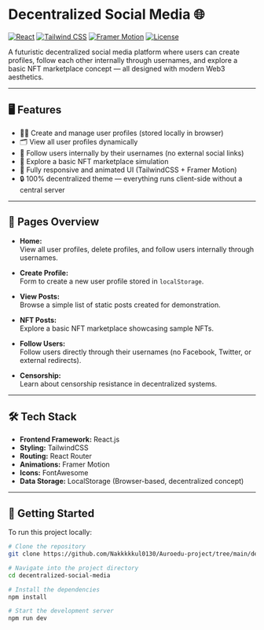 # Decentralized Social Media 🌐

[![React](https://img.shields.io/badge/React-%2320232a.svg?style=flat&logo=react&logoColor=%2361DAFB)](https://reactjs.org/)
[![Tailwind CSS](https://img.shields.io/badge/TailwindCSS-%2338B2AC.svg?style=flat&logo=tailwindcss&logoColor=white)](https://tailwindcss.com/)
[![Framer Motion](https://img.shields.io/badge/Framer%20Motion-%23F24E1E.svg?style=flat&logo=framer&logoColor=white)](https://www.framer.com/motion/)
[![License](https://img.shields.io/badge/License-MIT-green.svg)](https://opensource.org/licenses/MIT)

A futuristic decentralized social media platform where users can create profiles, follow each other internally through usernames, and explore a basic NFT marketplace concept — all designed with modern Web3 aesthetics.

---

## 🖥️ Features

- 🧑‍💻 Create and manage user profiles (stored locally in browser)
- 🗂️ View all user profiles dynamically
- 🔗 Follow users internally by their usernames (no external social links)
- 🎨 Explore a basic NFT marketplace simulation
- 🌙 Fully responsive and animated UI (TailwindCSS + Framer Motion)
- 🔒 100% decentralized theme — everything runs client-side without a central server

---

## 🌟 Pages Overview

- **Home:**  
  View all user profiles, delete profiles, and follow users internally through usernames.

- **Create Profile:**  
  Form to create a new user profile stored in `localStorage`.

- **View Posts:**  
  Browse a simple list of static posts created for demonstration.

- **NFT Posts:**  
  Explore a basic NFT marketplace showcasing sample NFTs.

- **Follow Users:**  
  Follow users directly through their usernames (no Facebook, Twitter, or external redirects).

- **Censorship:**  
  Learn about censorship resistance in decentralized systems.
---

## 🛠️ Tech Stack

- **Frontend Framework:** React.js
- **Styling:** TailwindCSS
- **Routing:** React Router
- **Animations:** Framer Motion
- **Icons:** FontAwesome
- **Data Storage:** LocalStorage (Browser-based, decentralized concept)

---

## 🚀 Getting Started

To run this project locally:

```bash
# Clone the repository
git clone https://github.com/Nakkkkkul0130/Auroedu-project/tree/main/decentralized-social-media

# Navigate into the project directory
cd decentralized-social-media

# Install the dependencies
npm install

# Start the development server
npm run dev
